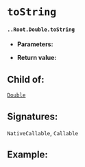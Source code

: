 # `toString`

#### `..Root.Double.toString`

* **Parameters:**

* **Return value:**

## Child of:

[`Double`](docs..Root.Double.md)

## Signatures:

`NativeCallable`, `Callable`



## Example:

